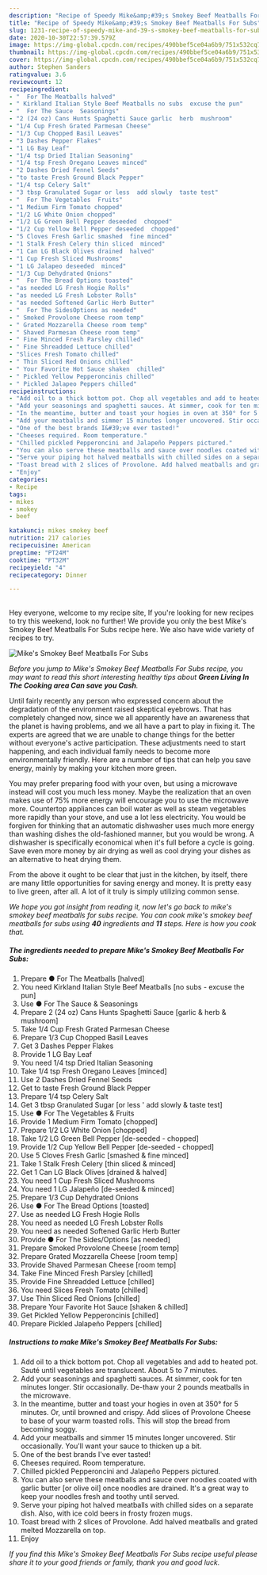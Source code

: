 ```yaml
---
description: "Recipe of Speedy Mike&amp;#39;s Smokey Beef Meatballs For Subs"
title: "Recipe of Speedy Mike&amp;#39;s Smokey Beef Meatballs For Subs"
slug: 1231-recipe-of-speedy-mike-and-39-s-smokey-beef-meatballs-for-subs
date: 2020-10-30T22:57:39.579Z
image: https://img-global.cpcdn.com/recipes/490bbef5ce04a6b9/751x532cq70/mikes-smokey-beef-meatballs-for-subs-recipe-main-photo.jpg
thumbnail: https://img-global.cpcdn.com/recipes/490bbef5ce04a6b9/751x532cq70/mikes-smokey-beef-meatballs-for-subs-recipe-main-photo.jpg
cover: https://img-global.cpcdn.com/recipes/490bbef5ce04a6b9/751x532cq70/mikes-smokey-beef-meatballs-for-subs-recipe-main-photo.jpg
author: Stephen Sanders
ratingvalue: 3.6
reviewcount: 12
recipeingredient:
- "  For The Meatballs halved"
- " Kirkland Italian Style Beef Meatballs no subs  excuse the pun"
- "  For The Sauce  Seasonings"
- "2 (24 oz) Cans Hunts Spaghetti Sauce garlic  herb  mushroom"
- "1/4 Cup Fresh Grated Parmesan Cheese"
- "1/3 Cup Chopped Basil Leaves"
- "3 Dashes Pepper Flakes"
- "1 LG Bay Leaf"
- "1/4 tsp Dried Italian Seasoning"
- "1/4 tsp Fresh Oregano Leaves minced"
- "2 Dashes Dried Fennel Seeds"
- "to taste Fresh Ground Black Pepper"
- "1/4 tsp Celery Salt"
- "3 tbsp Granulated Sugar or less  add slowly  taste test"
- "  For The Vegetables  Fruits"
- "1 Medium Firm Tomato chopped"
- "1/2 LG White Onion chopped"
- "1/2 LG Green Bell Pepper deseeded  chopped"
- "1/2 Cup Yellow Bell Pepper deseeded  chopped"
- "5 Cloves Fresh Garlic smashed  fine minced"
- "1 Stalk Fresh Celery thin sliced  minced"
- "1 Can LG Black Olives drained  halved"
- "1 Cup Fresh Sliced Mushrooms"
- "1 LG Jalapeo deseeded  minced"
- "1/3 Cup Dehydrated Onions"
- "  For The Bread Options toasted"
- "as needed LG Fresh Hogie Rolls"
- "as needed LG Fresh Lobster Rolls"
- "as needed Softened Garlic Herb Butter"
- "  For The SidesOptions as needed"
- " Smoked Provolone Cheese room temp"
- " Grated Mozzarella Cheese room temp"
- " Shaved Parmesan Cheese room temp"
- " Fine Minced Fresh Parsley chilled"
- " Fine Shreadded Lettuce chilled"
- "Slices Fresh Tomato chilled"
- " Thin Sliced Red Onions chilled"
- " Your Favorite Hot Sauce shaken  chilled"
- " Pickled Yellow Pepperoncinis chilled"
- " Pickled Jalapeo Peppers chilled"
recipeinstructions:
- "Add oil to a thick bottom pot. Chop all vegetables and add to heated pot. Sauté until vegetables are translucent. About 5 to 7 minutes."
- "Add your seasonings and spaghetti sauces. At simmer, cook for ten minutes longer. Stir occasionally. De-thaw your 2 pounds meatballs in the microwave."
- "In the meantime, butter and toast your hogies in oven at 350° for 5 minutes. Or, until browned and crispy. Add slices of Provolone Cheese to base of your warm toasted rolls. This will stop the bread from becoming soggy."
- "Add your meatballs and simmer 15 minutes longer uncovered. Stir occasionally. You&#39;ll want your sauce to thicken up a bit."
- "One of the best brands I&#39;ve ever tasted!"
- "Cheeses required. Room temperature."
- "Chilled pickled Pepperoncini and Jalapeño Peppers pictured."
- "You can also serve these meatballs and sauce over noodles coated with garlic butter [or olive oil] once noodles are drained. It&#39;s a great way to keep your noodles fresh and toothy until served."
- "Serve your piping hot halved meatballs with chilled sides on a separate dish. Also, with ice cold beers in frosty frozen mugs."
- "Toast bread with 2 slices of Provolone. Add halved meatballs and grated melted Mozzarella on top."
- "Enjoy"
categories:
- Recipe
tags:
- mikes
- smokey
- beef

katakunci: mikes smokey beef 
nutrition: 217 calories
recipecuisine: American
preptime: "PT24M"
cooktime: "PT32M"
recipeyield: "4"
recipecategory: Dinner

---
```

<br>
Hey everyone, welcome to my recipe site, If you're looking for new recipes to try this weekend, look no further! We provide you only the best Mike&#39;s Smokey Beef Meatballs For Subs recipe here. We also have wide variety of recipes to try.
<br>


![Mike&#39;s Smokey Beef Meatballs For Subs](https://img-global.cpcdn.com/recipes/490bbef5ce04a6b9/751x532cq70/mikes-smokey-beef-meatballs-for-subs-recipe-main-photo.jpg)

<i>Before you jump to Mike&#39;s Smokey Beef Meatballs For Subs recipe, you may want to read this short interesting healthy tips about 
<strong>Green Living In The Cooking area Can save you Cash</strong>.</i>
</br>

Until fairly recently any person who expressed concern about the degradation of the environment raised skeptical eyebrows. That has completely changed now, since we all apparently have an awareness that the planet is having problems, and we all have a part to play in fixing it. The experts are agreed that we are unable to change things for the better without everyone's active participation. These adjustments need to start happening, and each individual family needs to become more environmentally friendly. Here are a number of tips that can help you save energy, mainly by making your kitchen more green.

You may prefer preparing food with your oven, but using a microwave instead will cost you much less money. Maybe the realization that an oven makes use of 75% more energy will encourage you to use the microwave more. Countertop appliances can boil water as well as steam vegetables more rapidly than your stove, and use a lot less electricity. You would be forgiven for thinking that an automatic dishwasher uses much more energy than washing dishes the old-fashioned manner, but you would be wrong. A dishwasher is specifically economical when it's full before a cycle is going. Save even more money by air drying as well as cool drying your dishes as an alternative to heat drying them.

From the above it ought to be clear that just in the kitchen, by itself, there are many little opportunities for saving energy and money. It is pretty easy to live green, after all. A lot of it truly is simply utilizing common sense.


<i>We hope you got insight from reading it, now let's go back to mike&#39;s smokey beef meatballs for subs recipe. You can cook mike&#39;s smokey beef meatballs for subs using <strong>40</strong> ingredients and <strong>11</strong> steps. Here is how you cook that.
</i>

##### The ingredients needed to prepare Mike&#39;s Smokey Beef Meatballs For Subs:

1. Prepare  ● For The Meatballs [halved]
1. You need  Kirkland Italian Style Beef Meatballs [no subs - excuse the pun]
1. Use  ● For The Sauce &amp; Seasonings
1. Prepare 2 (24 oz) Cans Hunts Spaghetti Sauce [garlic &amp; herb &amp; mushroom]
1. Take 1/4 Cup Fresh Grated Parmesan Cheese
1. Prepare 1/3 Cup Chopped Basil Leaves
1. Get 3 Dashes Pepper Flakes
1. Provide 1 LG Bay Leaf
1. You need 1/4 tsp Dried Italian Seasoning
1. Take 1/4 tsp Fresh Oregano Leaves [minced]
1. Use 2 Dashes Dried Fennel Seeds
1. Get to taste Fresh Ground Black Pepper
1. Prepare 1/4 tsp Celery Salt
1. Get 3 tbsp Granulated Sugar [or less &#39; add slowly &amp; taste test]
1. Use  ● For The Vegetables &amp; Fruits
1. Provide 1 Medium Firm Tomato [chopped]
1. Prepare 1/2 LG White Onion [chopped]
1. Take 1/2 LG Green Bell Pepper [de-seeded - chopped]
1. Provide 1/2 Cup Yellow Bell Pepper [de-seeded - chopped]
1. Use 5 Cloves Fresh Garlic [smashed &amp; fine minced]
1. Take 1 Stalk Fresh Celery [thin sliced &amp; minced]
1. Get 1 Can LG Black Olives [drained &amp; halved]
1. You need 1 Cup Fresh Sliced Mushrooms
1. You need 1 LG Jalapeño [de-seeded &amp; minced]
1. Prepare 1/3 Cup Dehydrated Onions
1. Use  ● For The Bread Options [toasted]
1. Use as needed LG Fresh Hogie Rolls
1. You need as needed LG Fresh Lobster Rolls
1. You need as needed Softened Garlic Herb Butter
1. Provide  ● For The Sides/Options [as needed]
1. Prepare  Smoked Provolone Cheese [room temp]
1. Prepare  Grated Mozzarella Cheese [room temp]
1. Provide  Shaved Parmesan Cheese [room temp]
1. Take  Fine Minced Fresh Parsley [chilled]
1. Provide  Fine Shreadded Lettuce [chilled]
1. You need Slices Fresh Tomato [chilled]
1. Use  Thin Sliced Red Onions [chilled]
1. Prepare  Your Favorite Hot Sauce [shaken &amp; chilled]
1. Get  Pickled Yellow Pepperoncinis [chilled]
1. Prepare  Pickled Jalapeño Peppers [chilled]


##### Instructions to make Mike&#39;s Smokey Beef Meatballs For Subs:

1. Add oil to a thick bottom pot. Chop all vegetables and add to heated pot. Sauté until vegetables are translucent. About 5 to 7 minutes.
1. Add your seasonings and spaghetti sauces. At simmer, cook for ten minutes longer. Stir occasionally. De-thaw your 2 pounds meatballs in the microwave.
1. In the meantime, butter and toast your hogies in oven at 350° for 5 minutes. Or, until browned and crispy. Add slices of Provolone Cheese to base of your warm toasted rolls. This will stop the bread from becoming soggy.
1. Add your meatballs and simmer 15 minutes longer uncovered. Stir occasionally. You&#39;ll want your sauce to thicken up a bit.
1. One of the best brands I&#39;ve ever tasted!
1. Cheeses required. Room temperature.
1. Chilled pickled Pepperoncini and Jalapeño Peppers pictured.
1. You can also serve these meatballs and sauce over noodles coated with garlic butter [or olive oil] once noodles are drained. It&#39;s a great way to keep your noodles fresh and toothy until served.
1. Serve your piping hot halved meatballs with chilled sides on a separate dish. Also, with ice cold beers in frosty frozen mugs.
1. Toast bread with 2 slices of Provolone. Add halved meatballs and grated melted Mozzarella on top.
1. Enjoy


<i>If you find this Mike&#39;s Smokey Beef Meatballs For Subs recipe useful please share it to your good friends or family, thank you and good luck.</i>
